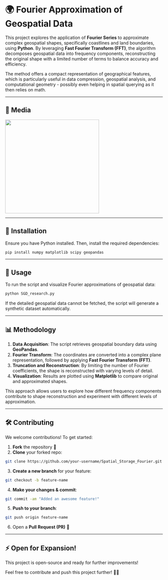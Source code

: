 # 🌍 Fourier Approximation of Geospatial Data

This project explores the application of **Fourier Series** to approximate complex geospatial shapes, specifically coastlines and land boundaries, using **Python**. By leveraging **Fast Fourier Transform (FFT)**, the algorithm decomposes geospatial data into frequency components, reconstructing the original shape with a limited number of terms to balance accuracy and efficiency.

The method offers a compact representation of geographical features, which is particularly useful in data compression, geospatial analysis, and computational geometry - possibly even helping in spatial querying as it then relies on math.

---
## 📸 Media

<img src="https://github.com/user-attachments/assets/5944b978-3d58-44fa-a940-e53dcbca386d" width="300">

---

## 🚀 Installation

Ensure you have Python installed. Then, install the required dependencies:

```sh
pip install numpy matplotlib scipy geopandas
```

---

## 📜 Usage

To run the script and visualize Fourier approximations of geospatial data:

```sh
python SGD_research.py
```

If the detailed geospatial data cannot be fetched, the script will generate a synthetic dataset automatically.

---

## 📊 Methodology

1. **Data Acquisition**: The script retrieves geospatial boundary data using **GeoPandas**.
2. **Fourier Transform**: The coordinates are converted into a complex plane representation, followed by applying **Fast Fourier Transform (FFT)**.
3. **Truncation and Reconstruction**: By limiting the number of Fourier coefficients, the shape is reconstructed with varying levels of detail.
4. **Visualization**: Results are plotted using **Matplotlib** to compare original and approximated shapes.

This approach allows users to explore how different frequency components contribute to shape reconstruction and experiment with different levels of approximation.

---

## 🛠 Contributing

We welcome contributions! To get started:

1. **Fork** the repository 🍴
2. **Clone** your forked repo:

```sh
git clone https://github.com/your-username/Spatial_Storage_Fourier.git
```

3. **Create a new branch** for your feature:

```sh
git checkout -b feature-name
```

4. **Make your changes & commit**:

```sh
git commit -am "Added an awesome feature!"
```

5. **Push to your branch**:

```sh
git push origin feature-name
```

6. Open a **Pull Request (PR)** 🚀

---

## ⚡ Open for Expansion!

This project is open-source and ready for further improvements!

Feel free to contribute and push this project further! 🚀🎨

